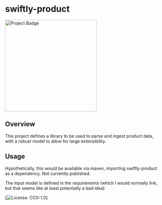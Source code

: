 # swiftly-product

<img src="https://ci.appveyor.com/api/projects/status/43iqt75vr3pb62gn?svg=true" alt="Project Badge" width="300">

## Overview

This project defines a library to be used to parse and ingest product data, with a robust model to allow for large extensibility.

## Usage

Hypothetically, this would be available via maven, importing swiftly-product as a dependency. Not currently published.

The input model is defined in the requirements (which I would normally link, but that seems like at least potentially a bad idea)

[![License: CC0-1.0](https://licensebuttons.net/l/zero/1.0/80x15.png)]
